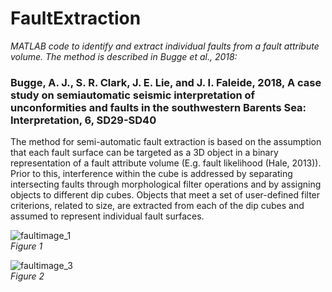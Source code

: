 # FaultExtraction

*MATLAB code to identify and extract individual faults from a fault attribute volume. The method is described in Bugge et al., 2018:*

### Bugge, A. J., S. R. Clark, J. E. Lie, and J. I. Faleide, 2018, A case study on semiautomatic seismic interpretation of unconformities and faults in the southwestern Barents Sea: Interpretation, 6, SD29-SD40

The method for semi-automatic fault extraction is based on the assumption that each fault surface can be targeted as a 3D object in 
a binary representation of a fault attribute volume (E.g. fault likelihood (Hale, 2013)). Prior to this, interference within the cube is 
addressed by separating intersecting faults through morphological filter operations and by assigning objects to different dip cubes. 
Objects that meet a set of user-defined filter criterions, related to size, are extracted from each of the dip cubes and assumed to represent individual fault surfaces.


![faultimage_1](faultimage_1.png)<br/> *Figure 1*

![faultimage_3](faultimage_3.png)<br/> *Figure 2*
